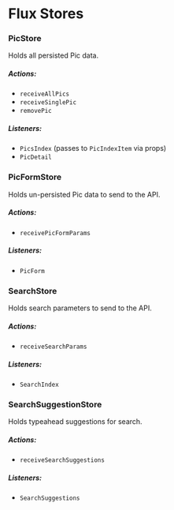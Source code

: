 # Flux Stores

### PicStore

Holds all persisted Pic data.

##### Actions:
- `receiveAllPics`
- `receiveSinglePic`
- `removePic`

##### Listeners:
- `PicsIndex` (passes to `PicIndexItem` via props)
- `PicDetail`

### PicFormStore

Holds un-persisted Pic data to send to the API.

##### Actions:
- `receivePicFormParams`

##### Listeners:
- `PicForm`

### SearchStore

Holds search parameters to send to the API.

##### Actions:
- `receiveSearchParams`

##### Listeners:
- `SearchIndex`

### SearchSuggestionStore

Holds typeahead suggestions for search.

##### Actions:
- `receiveSearchSuggestions`

##### Listeners:
- `SearchSuggestions`
